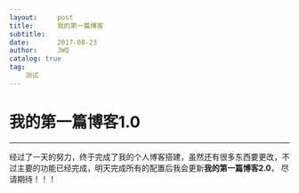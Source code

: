 ```yaml
---
layout:     post
title:      我的第一篇博客
subtitle:   
date:       2017-08-23
author:     JWQ
catalog: true
tag: 
    测试
---
```

# 我的第一篇博客1.0
 
 ***

 经过了一天的努力，终于完成了我的个人博客搭建，虽然还有很多东西要更改，不过主要的功能已经完成，明天完成所有的配置后我会更新**我的第一篇博客2.0**，
 尽请期待！！！
